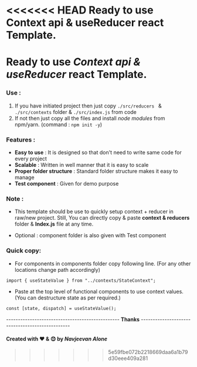 <<<<<<< HEAD
Ready to use Context api & useReducer react Template.
=======
# Ready to use _Context api & useReducer_ react Template.

### Use :

1.  If you have initiated project then just copy `./src/reducers ` &
   ` ./src/contexts ` folder & ` ./src/index.js ` from code
2.  If not then just copy all the files and install _node modules_ from
    npm/yarn.
    (command : `npm init -y`)

### Features :

- **Easy to use** : It is designed so that don\'t need to write same
  code for every project
- **Scalable** : Written in well manner that it is easy to scale
- **Proper folder structure** : Standard folder structure makes it
  easy to manage
- **Test component** : Given for demo purpose

### Note :

- This template should be use to quickly setup context + reducer in
raw/new project. Still, You can directly copy & paste **context &
reducers** folder & **Index.js** file at any time.

- Optional : component folder is also given with Test component

### Quick copy:
- For components in components folder copy following line. (For any other locations change path accordingly)
``` 
import { useStateValue } from "../contexts/StateContext"; 
```
- Paste at the top level of functional components to use context values. (You can destructure state as per required.)
```
const [state, dispatch] = useStateValue();
```

 ------------------------------------------------ **Thanks** ------------------------------------------------
#### Created with ❤ & 😊 by _Navjeevan Alone_
>>>>>>> 5e59fbe072b2218669daa6a1b79d30eee409a281
